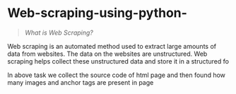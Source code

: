 # Web-scraping-using-python-

>*What is Web Scraping?*

Web scraping is an automated method used to extract large amounts of data from websites. 
The data on the websites are unstructured. Web scraping helps collect these unstructured data and store it in a structured fo


In above task we collect the source code of html page and then found how many images and anchor tags are present in page 
